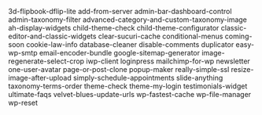 3d-flipbook-dflip-lite
add-from-server
admin-bar-dashboard-control
admin-taxonomy-filter
advanced-category-and-custom-taxonomy-image
ah-display-widgets
child-theme-check
child-theme-configurator
classic-editor-and-classic-widgets
clear-sucuri-cache
conditional-menus
coming-soon
cookie-law-info
database-cleaner
disable-comments
duplicator
easy-wp-smtp
email-encoder-bundle
google-sitemap-generator
image-regenerate-select-crop
iwp-client
loginpress
mailchimp-for-wp
newsletter 
one-user-avatar
page-or-post-clone 
popup-maker
really-simple-ssl
resize-image-after-upload
simply-schedule-appointments
slide-anything
taxonomy-terms-order
theme-check
theme-my-login
testimonials-widget
ultimate-faqs
velvet-blues-update-urls
wp-fastest-cache
wp-file-manager
wp-reset

